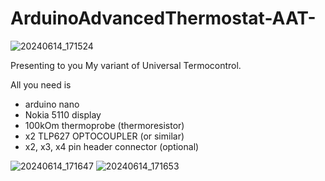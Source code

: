 # ArduinoAdvancedThermostat-AAT-

![20240614_171524](https://github.com/antimyx/ArduinoAdvancedThermostat-AAT-/assets/80818848/cb3aff95-7fc0-4d68-917f-482418c108ff)

Presenting to you My variant of Universal Termocontrol.

All you need is
- arduino nano
- Nokia 5110 display
- 100kOm thermoprobe (thermoresistor)
- x2 TLP627 OPTOCOUPLER (or similar)
- x2, x3, x4 pin header connector (optional)


  
![20240614_171647](https://github.com/antimyx/ArduinoAdvancedThermostat-AAT-/assets/80818848/dea56e7a-7a1d-4d4d-b94a-0ce1db321fc6)
![20240614_171653](https://github.com/antimyx/ArduinoAdvancedThermostat-AAT-/assets/80818848/da7e2860-5d1f-4771-a1c5-74603b33bf5a)
